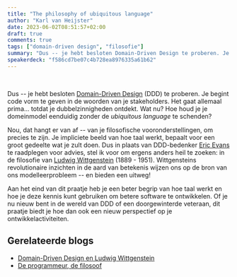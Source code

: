 ```yaml
---
title: "The philosophy of ubiquitous language"
author: "Karl van Heijster"
date: 2023-06-02T08:51:57+02:00
draft: true
comments: true
tags: ["domain-driven design", "filosofie"]
summary: "Dus -- je hebt besloten Domain-Driven Design te proberen. Je begint code vorm te geven in de woorden van je stakeholders. Het gaat allemaal prima... totdat je dubbelzinnigheden ontdekt. Wat nu? Hoe houd je je domeinmodel eenduidig zonder de *ubiquitous language* te schenden?"
speakerdeck: "f586cd7be07c4b728ea8976335a61b62"
---
```


<br/>

Dus -- je hebt besloten [Domain-Driven Design](https://en.wikipedia.org/wiki/Domain-driven_design) (DDD) te proberen. Je begint code vorm te geven in de woorden van je stakeholders. Het gaat allemaal prima... totdat je dubbelzinnigheden ontdekt. Wat nu? Hoe houd je je domeinmodel eenduidig zonder de *ubiquitous language* te schenden?


Nou, dat hangt er van af -- van je filosofische vooronderstellingen, om precies te zijn. Je impliciete beeld van hoe taal werkt, bepaalt voor een groot gedeelte wat je zult doen. Dus in plaats van DDD-bedenker [Eric Evans](https://www.domainlanguage.com/) te raadplegen voor advies, stel ik voor om ergens anders heil te zoeken: in de filosofie van [Ludwig Wittgenstein](https://plato.stanford.edu/entries/wittgenstein/) (1889 - 1951). Wittgensteins revolutionaire inzichten in de aard van betekenis wijzen ons op de bron van ons modelleerprobleem -- en bieden een uitweg!


Aan het eind van dit praatje heb je een beter begrip van hoe taal werkt en hoe je deze kennis kunt gebruiken om betere software te ontwikkelen. Of je nu nieuw bent in de wereld van DDD of een doorgewinterde veteraan, dit praatje biedt je hoe dan ook een nieuw perspectief op je ontwikkelactiviteiten.


## Gerelateerde blogs

- [Domain-Driven Design en Ludwig Wittgenstein](/blog/21/08/domain-driven-design-en-ludwig-wittgenstein/)
- [De programmeur, de filosoof](/blog/23/02/de-programmeur-de-filosoof/)
